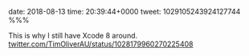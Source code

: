 date: 2018-08-13
time: 20:39:44+0000
tweet: 1029105243924127744
%%%

This is why I still have Xcode 8 around. [twitter.com/TimOliverAU/status/1028179960270225408](https://twitter.com/TimOliverAU/status/1028179960270225408)
